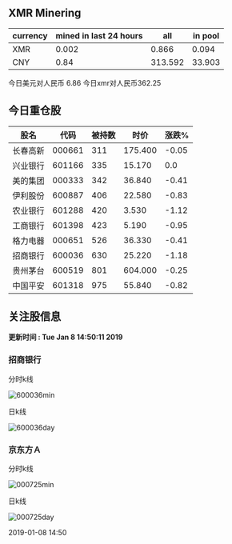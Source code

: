 ## XMR Minering

|currency|mined in last 24 hours|all|in pool|
|---|---|---|---|
|XMR|0.002|0.866|0.094|
|CNY|0.84|313.592|33.903|

今日美元对人民币 6.86	今日xmr对人民币362.25


## 今日重仓股 

|股名|代码|被持数|时价|涨跌%|
|---|---|---|---|---|
|长春高新|000661|311|175.400|-0.05|
|兴业银行|601166|335|15.170|0.0|
|美的集团|000333|342|36.840|-0.41|
|伊利股份|600887|406|22.580|-0.83|
|农业银行|601288|420|3.530|-1.12|
|工商银行|601398|423|5.190|-0.95|
|格力电器|000651|526|36.330|-0.41|
|招商银行|600036|630|25.220|-1.18|
|贵州茅台|600519|801|604.000|-0.25|
|中国平安|601318|975|55.840|-0.82|

## 关注股信息
**更新时间 : Tue Jan  8 14:50:11 2019**
### 招商银行 
分时k线

![600036min](http://image.sinajs.cn/newchart/min/n/sh600036.gif)

日k线

![600036day](http://image.sinajs.cn/newchart/daily/n/sh600036.gif)

### 京东方Ａ 
分时k线

![000725min](http://image.sinajs.cn/newchart/min/n/sz000725.gif)

日k线

![000725day](http://image.sinajs.cn/newchart/daily/n/sz000725.gif)

2019-01-08 14:50